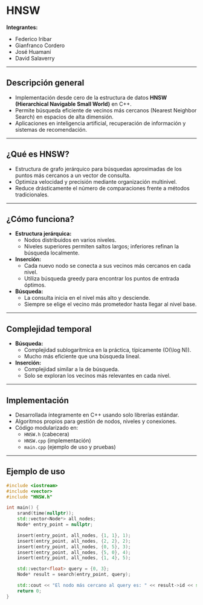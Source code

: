 # HNSW

**Integrantes:**  
- Federico Iribar  
- Gianfranco Cordero  
- José Huamaní  
- David Salaverry  

---

## Descripción general

- Implementación desde cero de la estructura de datos **HNSW (Hierarchical Navigable Small World)** en C++.
- Permite búsqueda eficiente de vecinos más cercanos (Nearest Neighbor Search) en espacios de alta dimensión.
- Aplicaciones en inteligencia artificial, recuperación de información y sistemas de recomendación.

---

## ¿Qué es HNSW?

- Estructura de grafo jerárquico para búsquedas aproximadas de los puntos más cercanos a un vector de consulta.
- Optimiza velocidad y precisión mediante organización multinivel.
- Reduce drásticamente el número de comparaciones frente a métodos tradicionales.

---

## ¿Cómo funciona?

- **Estructura jerárquica:**  
  - Nodos distribuidos en varios niveles.
  - Niveles superiores permiten saltos largos; inferiores refinan la búsqueda localmente.
- **Inserción:**  
  - Cada nuevo nodo se conecta a sus vecinos más cercanos en cada nivel.
  - Utiliza búsqueda greedy para encontrar los puntos de entrada óptimos.
- **Búsqueda:**  
  - La consulta inicia en el nivel más alto y desciende.
  - Siempre se elige el vecino más prometedor hasta llegar al nivel base.

---

## Complejidad temporal

- **Búsqueda:**  
  - Complejidad sublogarítmica en la práctica, típicamente \(O(\log N)\).
  - Mucho más eficiente que una búsqueda lineal.
- **Inserción:**  
  - Complejidad similar a la de búsqueda.
  - Solo se exploran los vecinos más relevantes en cada nivel.

---

## Implementación

- Desarrollada íntegramente en C++ usando solo librerías estándar.
- Algoritmos propios para gestión de nodos, niveles y conexiones.
- Código modularizado en:
  - `HNSW.h` (cabecera)
  - `HNSW.cpp` (implementación)
  - `main.cpp` (ejemplo de uso y pruebas)

---

## Ejemplo de uso

```cpp
#include <iostream>
#include <vector>
#include "HNSW.h"

int main() {
    srand(time(nullptr));
    std::vector<Node*> all_nodes;
    Node* entry_point = nullptr;

    insert(entry_point, all_nodes, {1, 1}, 1);
    insert(entry_point, all_nodes, {2, 2}, 2);
    insert(entry_point, all_nodes, {0, 5}, 3);
    insert(entry_point, all_nodes, {5, 0}, 4);
    insert(entry_point, all_nodes, {1, 4}, 5);

    std::vector<float> query = {0, 3};
    Node* result = search(entry_point, query);

    std::cout << "El nodo más cercano al query es: " << result->id << std::endl;
    return 0;
}
